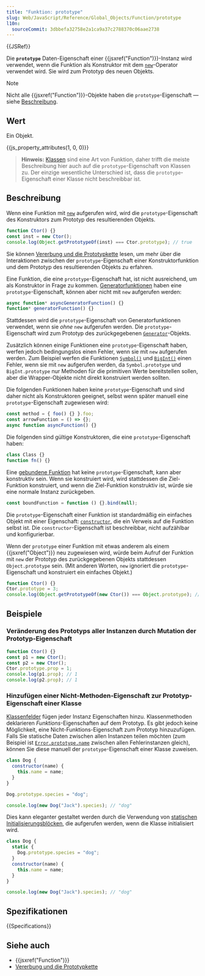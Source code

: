 ```yaml
---
title: "Funktion: prototype"
slug: Web/JavaScript/Reference/Global_Objects/Function/prototype
l10n:
  sourceCommit: 3dbbefa32758e2a1ca9a37c2788370c06aae2738
---
```


{{JSRef}}

Die **`prototype`** Daten-Eigenschaft einer {{jsxref("Function")}}-Instanz wird verwendet, wenn die Funktion als Konstruktor mit dem [`new`](/de/docs/Web/JavaScript/Reference/Operators/new)-Operator verwendet wird. Sie wird zum Prototyp des neuen Objekts.

> [!NOTE]
> Nicht alle {{jsxref("Function")}}-Objekte haben die `prototype`-Eigenschaft — siehe [Beschreibung](#beschreibung).

## Wert

Ein Objekt.

{{js_property_attributes(1, 0, 0)}}

> **Hinweis:** [Klassen](/de/docs/Web/JavaScript/Reference/Classes) sind eine Art von Funktion, daher trifft die meiste Beschreibung hier auch auf die `prototype`-Eigenschaft von Klassen zu. Der einzige wesentliche Unterschied ist, dass die `prototype`-Eigenschaft einer Klasse nicht beschreibbar ist.

## Beschreibung

Wenn eine Funktion mit [`new`](/de/docs/Web/JavaScript/Reference/Operators/new) aufgerufen wird, wird die `prototype`-Eigenschaft des Konstruktors zum Prototyp des resultierenden Objekts.

```js
function Ctor() {}
const inst = new Ctor();
console.log(Object.getPrototypeOf(inst) === Ctor.prototype); // true
```

Sie können [Vererbung und die Prototypkette](/de/docs/Web/JavaScript/Guide/Inheritance_and_the_prototype_chain#constructors) lesen, um mehr über die Interaktionen zwischen der `prototype`-Eigenschaft einer Konstruktorfunktion und dem Prototyp des resultierenden Objekts zu erfahren.

Eine Funktion, die eine `prototype`-Eigenschaft hat, ist nicht ausreichend, um als Konstruktor in Frage zu kommen. [Generatorfunktionen](/de/docs/Web/JavaScript/Reference/Statements/function*) haben eine `prototype`-Eigenschaft, können aber nicht mit `new` aufgerufen werden:

```js
async function* asyncGeneratorFunction() {}
function* generatorFunction() {}
```

Stattdessen wird die `prototype`-Eigenschaft von Generatorfunktionen verwendet, wenn sie _ohne_ `new` aufgerufen werden. Die `prototype`-Eigenschaft wird zum Prototyp des zurückgegebenen [`Generator`](/de/docs/Web/JavaScript/Reference/Global_Objects/Generator)-Objekts.

Zusätzlich können einige Funktionen eine `prototype`-Eigenschaft haben, werfen jedoch bedingungslos einen Fehler, wenn sie mit `new` aufgerufen werden. Zum Beispiel werfen die Funktionen [`Symbol()`](/de/docs/Web/JavaScript/Reference/Global_Objects/Symbol/Symbol) und [`BigInt()`](/de/docs/Web/JavaScript/Reference/Global_Objects/BigInt/BigInt) einen Fehler, wenn sie mit `new` aufgerufen werden, da `Symbol.prototype` und `BigInt.prototype` nur Methoden für die primitiven Werte bereitstellen sollen, aber die Wrapper-Objekte nicht direkt konstruiert werden sollten.

Die folgenden Funktionen haben keine `prototype`-Eigenschaft und sind daher nicht als Konstruktoren geeignet, selbst wenn später manuell eine `prototype`-Eigenschaft zugewiesen wird:

```js
const method = { foo() {} }.foo;
const arrowFunction = () => {};
async function asyncFunction() {}
```

Die folgenden sind gültige Konstruktoren, die eine `prototype`-Eigenschaft haben:

```js
class Class {}
function fn() {}
```

Eine [gebundene Funktion](/de/docs/Web/JavaScript/Reference/Global_Objects/Function/bind) hat keine `prototype`-Eigenschaft, kann aber konstruktiv sein. Wenn sie konstruiert wird, wird stattdessen die Ziel-Funktion konstruiert, und wenn die Ziel-Funktion konstruktiv ist, würde sie eine normale Instanz zurückgeben.

```js
const boundFunction = function () {}.bind(null);
```

Die `prototype`-Eigenschaft einer Funktion ist standardmäßig ein einfaches Objekt mit einer Eigenschaft: [`constructor`](/de/docs/Web/JavaScript/Reference/Global_Objects/Object/constructor), die ein Verweis auf die Funktion selbst ist. Die `constructor`-Eigenschaft ist beschreibbar, nicht aufzählbar und konfigurierbar.

Wenn der `prototype` einer Funktion mit etwas anderem als einem {{jsxref("Object")}} neu zugewiesen wird, würde beim Aufruf der Funktion mit `new` der Prototyp des zurückgegebenen Objekts stattdessen `Object.prototype` sein. (Mit anderen Worten, `new` ignoriert die `prototype`-Eigenschaft und konstruiert ein einfaches Objekt.)

```js
function Ctor() {}
Ctor.prototype = 3;
console.log(Object.getPrototypeOf(new Ctor()) === Object.prototype); // true
```

## Beispiele

### Veränderung des Prototyps aller Instanzen durch Mutation der Prototyp-Eigenschaft

```js
function Ctor() {}
const p1 = new Ctor();
const p2 = new Ctor();
Ctor.prototype.prop = 1;
console.log(p1.prop); // 1
console.log(p2.prop); // 1
```

### Hinzufügen einer Nicht-Methoden-Eigenschaft zur Prototyp-Eigenschaft einer Klasse

[Klassenfelder](/de/docs/Web/JavaScript/Reference/Classes/Public_class_fields) fügen jeder Instanz Eigenschaften hinzu. Klassenmethoden deklarieren _Funktions_-Eigenschaften auf dem Prototyp. Es gibt jedoch keine Möglichkeit, eine Nicht-Funktions-Eigenschaft zum Prototyp hinzuzufügen. Falls Sie statische Daten zwischen allen Instanzen teilen möchten (zum Beispiel ist [`Error.prototype.name`](/de/docs/Web/JavaScript/Reference/Global_Objects/Error/name) zwischen allen Fehlerinstanzen gleich), können Sie diese manuell der `prototype`-Eigenschaft einer Klasse zuweisen.

```js
class Dog {
  constructor(name) {
    this.name = name;
  }
}

Dog.prototype.species = "dog";

console.log(new Dog("Jack").species); // "dog"
```

Dies kann eleganter gestaltet werden durch die Verwendung von [statischen Initialisierungsblöcken](/de/docs/Web/JavaScript/Reference/Classes/Static_initialization_blocks), die aufgerufen werden, wenn die Klasse initialisiert wird.

```js
class Dog {
  static {
    Dog.prototype.species = "dog";
  }
  constructor(name) {
    this.name = name;
  }
}

console.log(new Dog("Jack").species); // "dog"
```

## Spezifikationen

{{Specifications}}

## Siehe auch

- {{jsxref("Function")}}
- [Vererbung und die Prototypkette](/de/docs/Web/JavaScript/Guide/Inheritance_and_the_prototype_chain#constructors)
